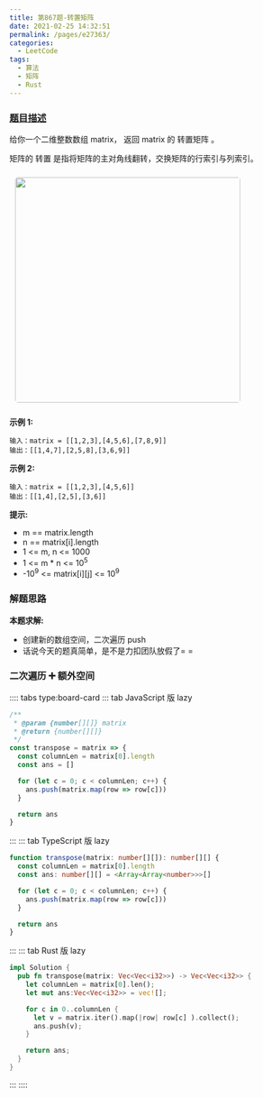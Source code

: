 ```yaml
---
title: 第867题-转置矩阵
date: 2021-02-25 14:32:51
permalink: /pages/e27363/
categories:
  - LeetCode
tags:
  - 算法
  - 矩阵
  - Rust
---
```


### [题目描述](https://leetcode-cn.com/problems/transpose-matrix/)

给你一个二维整数数组 <span class="span-shadow">matrix</span>， 返回 <span class="span-shadow">matrix</span> 的 转置矩阵 。

矩阵的 转置 是指将矩阵的主对角线翻转，交换矩阵的行索引与列索引。

<img src="https://cdn.jsdelivr.net/gh/xiaojun996/CDN/images/leetcode/transpose-matrix.png" width="400" style="margin: 10px; border-radius: 5px;" />

<!-- more -->

**示例 1:**

```
输入：matrix = [[1,2,3],[4,5,6],[7,8,9]]
输出：[[1,4,7],[2,5,8],[3,6,9]]
```

**示例 2:**

```
输入：matrix = [[1,2,3],[4,5,6]]
输出：[[1,4],[2,5],[3,6]]
```

**提示:**

- <span class="span-shadow">m == matrix.length</span>
- <span class="span-shadow">n == matrix[i].length</span>
- <span class="span-shadow">1 <= m, n <= 1000</span>
- <span class="span-shadow">1 <= m \* n <= 10<sup>5</sup></span>
- <span class="span-shadow">-10<sup>9</sup> <= matrix[i][j] <= 10<sup>9</sup></span>

### 解题思路

**本题求解:**

- 创建新的数组空间，二次遍历 push
- 话说今天的题真简单，是不是力扣团队放假了= =

### 二次遍历 ➕ 额外空间

:::: tabs type:board-card
::: tab JavaScript 版 lazy

```JavaScript
/**
 * @param {number[][]} matrix
 * @return {number[][]}
 */
const transpose = matrix => {
  const columnLen = matrix[0].length
  const ans = []

  for (let c = 0; c < columnLen; c++) {
    ans.push(matrix.map(row => row[c]))
  }

  return ans
}
```

:::
::: tab TypeScript 版 lazy

```TypeScript
function transpose(matrix: number[][]): number[][] {
  const columnLen = matrix[0].length
  const ans: number[][] = <Array<Array<number>>>[]

  for (let c = 0; c < columnLen; c++) {
    ans.push(matrix.map(row => row[c]))
  }

  return ans
}
```

:::
::: tab Rust 版 lazy

```Rust
impl Solution {
  pub fn transpose(matrix: Vec<Vec<i32>>) -> Vec<Vec<i32>> {
    let columnLen = matrix[0].len();
    let mut ans:Vec<Vec<i32>> = vec![];

    for c in 0..columnLen {
      let v = matrix.iter().map(|row| row[c] ).collect();
      ans.push(v);
    }

    return ans;
  }
}
```

:::
::::
